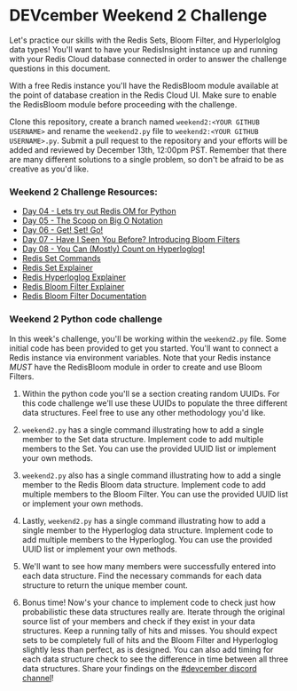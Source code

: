 # DEVcember Weekend 2 Challenge

Let's practice our skills with the Redis Sets, Bloom Filter, and Hyperlolglog data types! You'll want to have your RedisInsight instance up and running with your Redis Cloud database connected in order to answer the challenge questions in this document. 

With a free Redis instance you'll have the RedisBloom module available at the point of database creation in the Redis Cloud UI. Make sure to enable the RedisBloom module before proceeding with the challenge.

Clone this repository, create a branch named `weekend2:<YOUR GITHUB USERNAME>` and rename the `weekend2.py` file to `weekend2:<YOUR GITHUB USERNAME>.py`. Submit a pull request to the repository and your efforts will be added and reviewed by December 13th, 12:00pm PST.  Remember that there are many different solutions to a single problem, so don't be afraid to be as creative as you'd like. 

### Weekend 2 Challenge Resources:
- [Day 04 - Lets try out Redis OM for Python](https://youtu.be/gi6jugJsKS4)
- [Day 05 - The Scoop on Big O Notation](https://youtu.be/xSuZjetOhgs)
- [Day 06 - Get! Set! Go!](https://youtu.be/e1wD52EAiQw)
- [Day 07 - Have I Seen You Before? Introducing Bloom Filters](https://youtu.be/qgJRoWBmEoQ)
- [Day 08 - You Can (Mostly) Count on Hyperloglog!](https://youtu.be/pUpSnaqpcks)
- [Redis Set Commands](https://redis.io/commands#set)
- [Redis Set Explainer](https://youtu.be/PKdCppSNTGQ)
- [Redis Hyperloglog Explainer](https://www.youtube.com/watch?v=MunL8nnwscQ)
- [Redis Bloom Filter Explainer](https://youtu.be/Z9_wrhdbSC4)
- [Redis Bloom Filter Documentation](https://oss.redis.com/redisbloom/Bloom_Commands/)

### Weekend 2 Python code challenge
In this week's challenge, you'll be working within the `weekend2.py` file.  Some initial code has been provided to get you started. You'll want to connect a Redis instance via environment variables. Note that your Redis instance *MUST* have the RedisBloom module in order to create and use Bloom Filters.

1.  Within the python code you'll se a section creating random UUIDs. For this code challenge we'll use these UUIDs to populate the three different data structures. Feel free to use any other methodology you'd like.

2. `weekend2.py` has a single command illustrating how to add a single member to the Set data structure. Implement code to add multiple members to the Set. You can use the provided UUID list or implement your own methods.

3. `weekend2.py` also has a single command illustrating how to add a single member to the Redis Bloom data structure. Implement code to add multiple members to the Bloom Filter.  You can use the provided UUID list or implement your own methods.

4. Lastly, `weekend2.py` has a single command illustrating how to add a single member to the Hyperloglog data structure. Implement code to add multiple members to the Hyperloglog. You can use the provided UUID list or implement your own methods.

5. We'll want to see how many members were successfully entered into each data structure. Find the necessary commands for each data structure to return the unique member count.

6. Bonus time! Now's your chance to implement code to check just how probabilistic these data structures really are. Iterate through the original source list of your members and check if they exist in your data structures. Keep a running tally of hits and misses. You should expect sets to be completely full of hits and the Bloom Filter and Hyperloglog slightly less than perfect, as is designed.  You can also add timing for each data structure check to see the difference in time between all three data structures. Share your findings on the [#devcember discord channel](https://discord.gg/ZKws9zy9)!